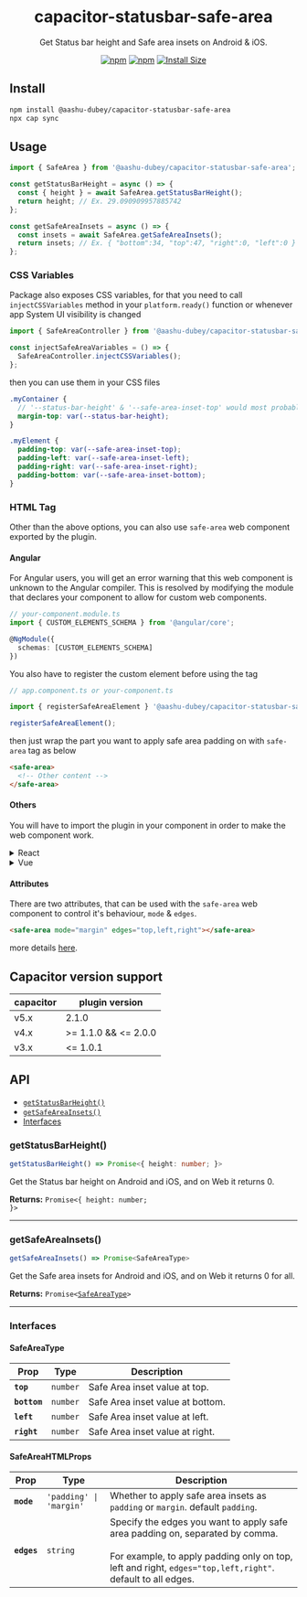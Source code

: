 <div align="center">

# capacitor-statusbar-safe-area

Get Status bar height and Safe area insets on Android & iOS.

[![npm](https://img.shields.io/npm/v/@aashu-dubey/capacitor-statusbar-safe-area?style=flat-square)](https://www.npmjs.com/package/@aashu-dubey/capacitor-statusbar-safe-area) [![npm](https://img.shields.io/npm/dm/@aashu-dubey/capacitor-statusbar-safe-area?style=flat-square)](https://www.npmjs.com/package/@aashu-dubey/capacitor-statusbar-safe-area) [![Install Size](https://packagephobia.now.sh/badge?p=@aashu-dubey/capacitor-statusbar-safe-area)](https://www.npmjs.com/package/@aashu-dubey/capacitor-statusbar-safe-area)

</div>

## Install

```bash
npm install @aashu-dubey/capacitor-statusbar-safe-area
npx cap sync
```

## Usage

```typescript
import { SafeArea } from '@aashu-dubey/capacitor-statusbar-safe-area';

const getStatusBarHeight = async () => {
  const { height } = await SafeArea.getStatusBarHeight();
  return height; // Ex. 29.090909957885742
};

const getSafeAreaInsets = async () => {
  const insets = await SafeArea.getSafeAreaInsets();
  return insets; // Ex. { "bottom":34, "top":47, "right":0, "left":0 }
};
```

### CSS Variables

Package also exposes CSS variables, for that you need to call `injectCSSVariables` method in your `platform.ready()` function or whenever app System UI visibility is changed

```typescript
import { SafeAreaController } from '@aashu-dubey/capacitor-statusbar-safe-area';

const injectSafeAreaVariables = () => {
  SafeAreaController.injectCSSVariables();
};
```

then you can use them in your CSS files

```scss
.myContainer {
  // '--status-bar-height' & '--safe-area-inset-top' would most probably be same
  margin-top: var(--status-bar-height);
}

.myElement {
  padding-top: var(--safe-area-inset-top);
  padding-left: var(--safe-area-inset-left);
  padding-right: var(--safe-area-inset-right);
  padding-bottom: var(--safe-area-inset-bottom);
}
```

### HTML Tag

Other than the above options, you can also use `safe-area` web component exported by the plugin.

#### Angular

For Angular users, you will get an error warning that this web component is unknown to the Angular compiler. This is resolved by modifying the module that declares your component to allow for custom web components.

```ts
// your-component.module.ts
import { CUSTOM_ELEMENTS_SCHEMA } from '@angular/core';

@NgModule({
  schemas: [CUSTOM_ELEMENTS_SCHEMA]
})
```

You also have to register the custom element before using the tag

```ts
// app.component.ts or your-component.ts

import { registerSafeAreaElement } '@aashu-dubey/capacitor-statusbar-safe-area';

registerSafeAreaElement();
```

then just wrap the part you want to apply safe area padding on with `safe-area` tag as below

```html
<safe-area>
  <!-- Other content -->
</safe-area>
```

#### Others

You will have to import the plugin in your component in order to make the web component work.

<details>
<summary>React</summary>

```jsx
import { registerSafeAreaElement } '@aashu-dubey/capacitor-statusbar-safe-area';

registerSafeAreaElement();

const MyComponent = () => {
  return (
    <safe-area>
      // Other content
    </safe-area>
  );
}
```

</details>

<details>
<summary>Vue</summary>

```html
<template>
  <safe-area>
    <!-- Other content -->
  </safe-area>
</template>

<script setup lang="ts">
import { registerSafeAreaElement } '@aashu-dubey/capacitor-statusbar-safe-area';

registerSafeAreaElement();
</script>
```

</details>

#### Attributes

There are two attributes, that can be used with the `safe-area` web component to control it's behaviour, `mode` & `edges`.

```html
<safe-area mode="margin" edges="top,left,right"></safe-area>
```

more details [here](#safeareahtmlprops).

## Capacitor version support

| capacitor | plugin version       |
| --------- | -------------------- |
| v5.x      | 2.1.0                |
| v4.x      | >= 1.1.0 && <= 2.0.0 |
| v3.x      | <= 1.0.1             |

## API

<docgen-index>

* [`getStatusBarHeight()`](#getstatusbarheight)
* [`getSafeAreaInsets()`](#getsafeareainsets)
* [Interfaces](#interfaces)

</docgen-index>

<docgen-api>
<!--Update the source file JSDoc comments and rerun docgen to update the docs below-->

### getStatusBarHeight()

```typescript
getStatusBarHeight() => Promise<{ height: number; }>
```

Get the Status bar height on Android and iOS, and on Web it returns 0.

**Returns:** <code>Promise&lt;{ height: number; }&gt;</code>

--------------------


### getSafeAreaInsets()

```typescript
getSafeAreaInsets() => Promise<SafeAreaType>
```

Get the Safe area insets for Android and iOS, and on Web it returns 0 for all.

**Returns:** <code>Promise&lt;<a href="#safeareatype">SafeAreaType</a>&gt;</code>

--------------------


### Interfaces


#### SafeAreaType

| Prop         | Type                | Description                      |
| ------------ | ------------------- | -------------------------------- |
| **`top`**    | <code>number</code> | Safe Area inset value at top.    |
| **`bottom`** | <code>number</code> | Safe Area inset value at bottom. |
| **`left`**   | <code>number</code> | Safe Area inset value at left.   |
| **`right`**  | <code>number</code> | Safe Area inset value at right.  |

</docgen-api>

#### SafeAreaHTMLProps

| Prop        | Type                               | Description                                                                                                                                                              |
| ----------- | ---------------------------------- | ------------------------------------------------------------------------------------------------------------------------------------------------------------------------ |
| **`mode`**   | <code>'padding' \| 'margin'</code> | Whether to apply safe area insets as `padding` or `margin`. default `padding`.                                                                                                          |
| **`edges`**  | <code>string</code>                | Specify the edges you want to apply safe area padding on, separated by comma.<br><br>For example, to apply padding only on top, left and right, `edges="top,left,right"`. default to all edges. |
